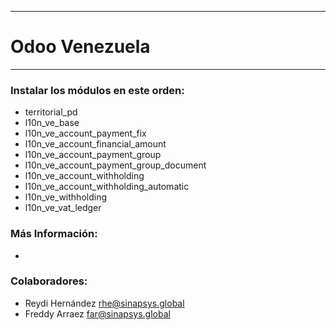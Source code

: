----------------------------------------------

Odoo Venezuela
=================

----------------------------------------------


### Instalar los módulos en este orden:
- territorial_pd
- l10n_ve_base
- l10n_ve_account_payment_fix
- l10n_ve_account_financial_amount
- l10n_ve_account_payment_group
- l10n_ve_account_payment_group_document
- l10n_ve_account_withholding
- l10n_ve_account_withholding_automatic
- l10n_ve_withholding
- l10n_ve_vat_ledger

### Más Información:
- 

### Colaboradores:
- Reydi Hernández <rhe@sinapsys.global>
- Freddy Arraez <far@sinapsys.global>
